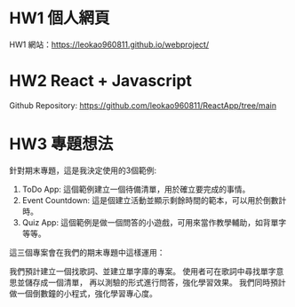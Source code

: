 # HW1 個人網頁
HW1 網站：https://leokao960811.github.io/webproject/

# HW2 React + Javascript
Github Repository: https://github.com/leokao960811/ReactApp/tree/main

# HW3 專題想法
針對期末專題，這是我決定使用的3個範例:

1. ToDo App:
  這個範例建立一個待備清單，用於確立要完成的事情。
2. Event Countdown:
  這是個建立活動並顯示剩餘時間的範本，可以用於倒數計時。 
3. Quiz App:
  這個範例是做一個問答的小遊戲，可用來當作教學輔助，如背單字等等。
   
這三個專案會在我們的期末專題中這樣運用：

我們預計建立一個找歌詞、並建立單字庫的專案。
使用者可在歌詞中尋找單字意思並儲存成一個清單，
再以測驗的形式進行問答，強化學習效果。
我們同時預計做一個倒數鐘的小程式，強化學習專心度。
